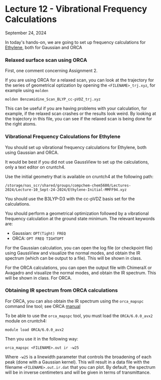 # Lecture 12 - Vibrational Frequency Calculations 

September 24, 2024 

In today's hands-on, we are going to set up frequency calculations for [Ethylene](https://pubchem.ncbi.nlm.nih.gov/compound/Ethylene), both for Gaussian and ORCA

### Relaxed surface scan using ORCA 

First, one comment concerning Assignment 2. 

If you are using ORCA for a relaxed scan, you can look at the trajectory for the series of geometrical optization by opening the `<FILENAME>_trj.xyz`, for example using `molden`

```
molden Benzamidine_Scan_BLYP_cc-pVDZ_trj.xyz
```

This can be useful if you are having problems with your calculation, for example, if the relaxed scan crashes or the results look weird. By looking at the trajectory in this file, you can see if the relaxed scan is being done for the right atoms. 

### Vibrational Frequency Calculations for Ethylene

You should set up vibrational frequency calculations for Ethylene, both using Gaussian and ORCA. 

It would be best if you did not use GaussView to set up the calculations, only a text editor on cruntch4. 

Use the initial geometry that is available on cruntch4 at the following path:
```
/storage/nas_scr/shared/groups/compchem-chem5600/Lectures-2024/Lecture-10_Sept-24-2024/Ethylene-Initial-MMFF94.xyz
```

You should use the B3LYP-D3 with the cc-pVDZ basis set for the calculations.

You should perform a geometrical optimization followed by a vibrational frequency calculation at the ground state minimum. The relevant keywords are:
- Gaussian: `OPT(Tight) FREQ`
- ORCA: `OPT FREQ TIGHTOPT` 

For the Gaussian calculation, you can open the log file (or checkpoint file) using GaussView and visualize the normal modes, and obtain the IR spectrum (which can be output to a file). This will be shown in class. 

For the ORCA calculations, you can open the output file with ChimeraX or Avagadro and visualize the normal modes, and obtain the IR spectrum. This will be shown in class. For ORCA.

### Obtaining IR spectrum from ORCA calculations 

For ORCA, you can also obtain the IR spectrum using the `orca_mapspc` command line tool; see ORCA [manual](https://www.faccts.de/docs/orca/6.0/manual/contents/typical/properties.html#ir-raman-spectra-vibrational-modes-and-isotope-shifts)

To be able to use the `orca_mapspc` tool, you must load the `ORCA/6.0.0_avx2` module on cruntch4:
```
module load ORCA/6.0.0_avx2
```
Then you use it in the following way:
```
orca_mapspc <FILENAME>.out ir -w25
```
Where `-w25` is a linewidth parameter that controls the broadening of each peak (done with a Gaussian kernel). This will result in a data file with the filename `<FILENAME>.out.ir.dat` that you can plot. By default, the spectrum will be in inverse centimeters and will be given in terms of transmittance. 







